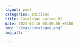 ```yaml
---
layout: post
categories: editions
title: Catalogue saison 01
date: 2023-02-16 00:00:00 +0100
img: "/imgs/catalogue.png"
img_alt: ''

---
```

